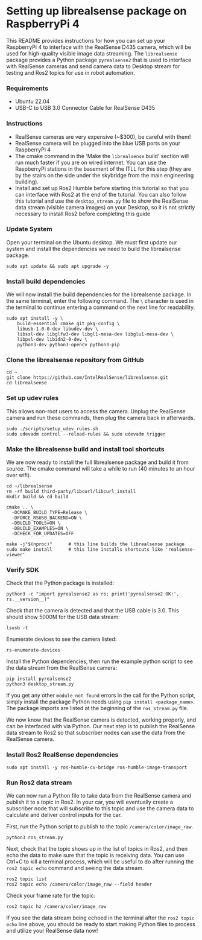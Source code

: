 # Setting up librealsense package on RaspberryPi 4

This README provides instructions for how you can set up your RaspberryPi 4 to interface with the RealSense D435 camera, 
which will be used for high-quality visible image data streaming. The `librealsense` package provides a Python package
`pyrealsense2` that is used to interface with RealSense cameras and send camera data to Desktop stream for testing and Ros2
topics for use in robot automation. 
### Requirements

- Ubuntu 22.04
- USB-C to USB 3.0 Connector Cable for RealSense D435

### Instructions
- RealSense cameras are very expensive (~$300), be careful with them!
- RealSense camera will be plugged into the blue USB ports on your RaspberryPi 4
- The cmake command in the 'Make the `librealsense` build' section will run much faster if you are on wired internet. You can use the
RaspberryPi stations in the basement of the ITLL for this step (they are by the stairs on the side under the skybridge from the main engineering building).
- Install and set up Ros2 Humble before starting this tutorial so that you can interface with Ros2 at the end of the tutorial. You can also
follow this tutorial and use the `desktop_stream.py` file to show the RealSense data stream (visible camera images) on your Desktop,
so it is not strictly necessary to install Ros2 before completing this guide

### Update System
Open your terminal on the Ubuntu desktop. We must first update our system and install the dependencies
we need to build the librealsense package.

```
sudo apt update && sudo apt upgrade -y
```

### Install build dependencies
We will now install the build dependencies for the librealsense package. In the same terminal, enter the following command. 
The `\` character is used in the terminal to continue entering a command on the next line for readability.
```
sudo apt install -y \
    build-essential cmake git pkg-config \
    libusb-1.0-0-dev libudev-dev \
    libssl-dev libglfw3-dev libgl1-mesa-dev libglu1-mesa-dev \
    libpsl-dev libidn2-0-dev \
    python3-dev python3-opencv python3-pip
```
### Clone the librealsense repository from GitHub
```
cd ~
git clone https://github.com/IntelRealSense/librealsense.git
cd librealsense
```

### Set up udev rules
This allows non-root users to access the camera. Unplug the RealSense camera and run these commands,
then plug the camera back in afterwards.
```
sudo ./scripts/setup_udev_rules.sh
sudo udevadm control --reload-rules && sudo udevadm trigger
```

### Make the librealsense build and install tool shortcuts
We are now ready to install the full librealsense package and build it from source. The cmake command will take 
a while to run (40 minutes to an hour over wifi).
```
cd ~/librealsense
rm -rf build third-party/libcurl/libcurl_install
mkdir build && cd build

cmake .. \        
  -DCMAKE_BUILD_TYPE=Release \
  -DFORCE_RSUSB_BACKEND=ON \
  -DBUILD_TOOLS=ON \
  -DBUILD_EXAMPLES=ON \
  -DCHECK_FOR_UPDATES=OFF    

make -j"$(nproc)"      # this line builds the librealsense package
sudo make install      # this line installs shortcuts like 'realsense-viewer'

```

### Verify SDK
Check that the Python package is installed:
```
python3 -c "import pyrealsense2 as rs; print('pyrealsense2 OK:', rs.__version__)"
```
Check that the camera is detected and that the USB cable is 3.0. This should show 5000M for the USB data stream:
```
lsusb -t
```
Enumerate devices to see the camera listed:
```
rs-enumerate-devices
```
Install the Python dependencies, then run the example python script to see the data stream from the RealSense camera:
```
pip install pyrealsense2
python3 desktop_stream.py
```
If you get any other `module not found` errors in the call for the Python script, simply install the package Python needs using `pip install <package_name>`. The package imports are listed at the beginning of the `ros_stream.py` file.

We now know that the RealSense camera is detected, working properly, and can be interfaced with via Python. Our next step is to 
publish the RealSense data stream to Ros2 so that subscriber nodes can use the data from the RealSense camera.
### Install Ros2 RealSense dependencies
```
sudo apt install -y ros-humble-cv-bridge ros-humble-image-transport
```

### Run Ros2 data stream
We can now run a Python file to take data from the RealSense camera and publish it to a topic in Ros2. In your car,
you will eventually create a subscriber node that will subscribe to this topic and use the camera data to 
calculate and deliver control inputs for the car.

First, run the Python script to publish to the topic `/camera/color/image_raw`.
```
python3 ros_stream.py
```

Next, check that the topic shows up in the list of topics in Ros2, and then echo the data to make sure that the topic 
is receiving data. You can use Ctrl+C to kill a terminal process, which will be useful to do after running the `ros2 topic echo` command
and seeing the data stream. 
```
ros2 topic list
ros2 topic echo /camera/color/image_raw --field header
```

Check your frame rate for the topic:
```
ros2 topic hz /camera/color/image_raw
```

If you see the data stream being echoed in the terminal after the `ros2 topic echo` line above, you should be ready to start making Python files to process and utilize your RealSense data now!
